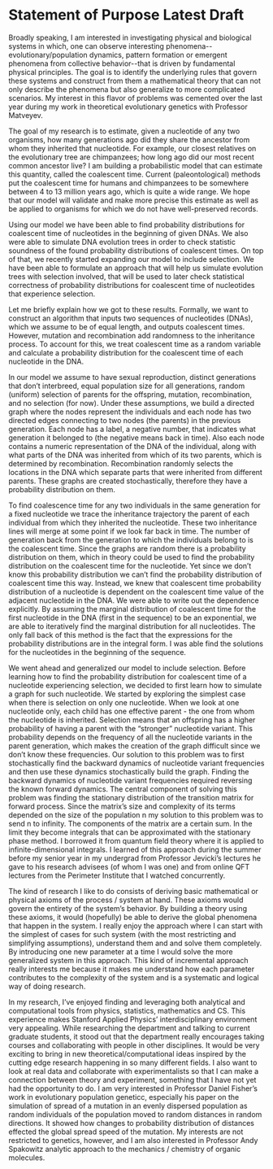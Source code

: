 # Statement of Purpose Latest Draft
Broadly speaking, I am interested in investigating physical and biological systems in which, one can observe interesting phenomena--evolutionary/population dynamics, pattern formation or emergent phenomena from collective behavior--that is driven by fundamental physical principles. The goal is to identify the underlying rules that govern these systems and construct from them a mathematical theory that can not only describe the phenomena but also generalize to more complicated scenarios. My interest in this flavor of problems was cemented over the last year during my work in theoretical evolutionary genetics with Professor Matveyev.

The goal of my research is to estimate, given a nucleotide of any two organisms, how many generations ago did they share the ancestor from whom they inherited that nucleotide. For example, our closest relatives on the evolutionary tree are chimpanzees; how long ago did our most recent common ancestor live? I am building a probabilistic model that can estimate this quantity, called the coalescent time. Current (paleontological) methods put the coalescent time for humans and chimpanzees to be somewhere between 4 to 13 million years ago, which is quite a wide range. We hope that our model will validate and make more precise this estimate as well as be applied to organisms for which we do not have well-preserved records.

Using our model we have been able to find probability distributions for coalescent time of nucleotides in the beginning of given DNAs. We also were able to simulate DNA evolution trees in order to check statistic soundness of the found probability distributions of coalescent times. On top of that, we recently started expanding our model to include selection. We have been able to formulate an approach that will help us simulate evolution trees with selection involved, that will be used to later check statistical correctness of probability distributions for coalescent time of nucleotides that experience selection. 

Let me briefly explain how we got to these results. Formally, we want to construct an algorithm that inputs two sequences of nucleotides (DNAs), which we assume to be of equal length, and outputs coalescent times. However, mutation and recombination add randomness to the inheritance process. To account for this, we treat coalescent time as a random variable and calculate a probability distribution for the coalescent time of each nucleotide in the DNA.

In our model we assume to have sexual reproduction, distinct generations that don’t interbreed, equal population size for all generations, random (uniform) selection of parents for the offspring, mutation, recombination, and no selection (for now). Under these assumptions, we build a directed graph where the nodes represent the individuals and each node has two directed edges connecting to two nodes (the parents) in the previous generation. Each node has a label, a negative number, that indicates what generation it belonged to (the negative means back in time). Also each node contains a numeric representation of the DNA of the individual, along with what parts of the DNA was inherited from which of its two parents, which is determined by recombination. Recombination randomly selects the locations in the DNA which separate parts that were inherited from different parents. These graphs are created stochastically, therefore they have a probability distribution on them.

To find coalescence time for any two individuals in the same generation for a fixed nucleotide we trace the inheritance trajectory the parent of each individual from which they inherited the nucleotide. These two inheritance lines will merge at some point if we look far back in time. The number of generation back from the generation to which the individuals belong to is the coalescent time. Since the graphs are random there is a probability distribution on them, which in theory could be used to find the probability distribution on the coalescent time for the nucleotide. Yet since we don’t know this probability distribution we can’t find the probability distribution of coalescent time this way. Instead, we knew that coalescent time probability distribution of a nucleotide is dependent on the coalescent time value of the adjacent nucleotide in the DNA. We were able to write out the dependence explicitly. By assuming the marginal distribution of coalescent time for the first nucleotide in the DNA (first in the sequence) to be an exponential, we are able to iteratively find the marginal distribution for all nucleotides. The only fall back of this method is the fact that the expressions  for the probability distributions are in the integral form. I was able find the solutions for the nucleotides in the beginning of the sequence.

We went ahead and generalized our model to include selection. Before learning how to find the probability distribution for coalescent time of a nucleotide experiencing selection, we decided to first learn how to simulate a graph for such nucleotide. We started by exploring the simplest case when there is selection on only one nucleotide. When we look at one nucleotide only, each child has one effective parent - the one from whom the nucleotide is inherited. Selection means that an offspring has a higher probability of having a parent with the “stronger” nucleotide variant. This probability depends on the frequency of all the nucleotide variants in the parent generation, which makes the creation of the graph difficult since we don’t know these frequencies. Our solution to this problem was to first stochastically find the backward dynamics of nucleotide variant frequencies and then use these dynamics stochastically build the graph. Finding the backward dynamics of nucleotide variant frequencies required reversing the known forward dynamics. The central component of solving this problem was finding the stationary distribution of the transition matrix for forward process. Since the matrix’s size and complexity of its terms depended on the size of the population n my solution to this problem was to send n to infinity. The components of the matrix are a certain sum. In the limit they become integrals that can be approximated with the stationary phase method. I borrowed it from quantum field theory where it is applied to infinite-dimensional integrals. I learned of this approach during the summer before my senior year in my undergrad from Professor Jevicki’s lectures he gave to  his research advisees (of whom I was one) and from online QFT lectures from the Perimeter Institute that I watched concurrently.

The kind of research I like to do consists of deriving basic mathematical or physical axioms of the process / system at hand. These axioms would govern the entirety of the system’s behavior. By building a theory using these axioms, it would (hopefully) be able to derive the global phenomena that happen in the system. I really enjoy the approach where I can start with the simplest of cases for such system (with the most restricting and simplifying assumptions), understand them and and solve them completely. By introducing one new parameter at a time I would solve the more generalized system in this approach. This kind of incremental approach really interests me because it makes me understand how each parameter contributes to the complexity of the system and is a systematic and logical way of doing research.

In my research, I’ve enjoyed finding and leveraging both analytical and computational tools from physics, statistics, mathematics and CS. This experience makes Stanford Applied Physics’ interdisciplinary environment very appealing. While researching the department and talking to current graduate students, it stood out that the department really encourages taking courses and collaborating with people in other disciplines. It would be very exciting to bring in new theoretical/computational ideas inspired by the cutting edge research happening in so many different fields. I also want to look at real data and collaborate with experimentalists so that I can make a connection between theory and experiment, something that I have not yet had the opportunity to do. I am very interested in Professor Daniel Fisher’s work in evolutionary population geneticс, especially his paper on the simulation of spread of a mutation in an evenly dispersed population as random individuals of the population moved to random distances in random directions. It showed how changes to probability distribution of distances effected the global spread speed of the mutation. My interests are not restricted to genetics, however, and I am also interested in Professor Andy Spakowitz analytic approach to the mechanics / chemistry of organic molecules.
